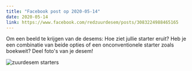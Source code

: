```yaml
---
title: "Facebook post op 2020-05-14"
date: 2020-05-14
link: https://www.facebook.com/redzuurdesem/posts/3083224988465165
---
```


Om een beeld te krijgen van de desems: Hoe ziet jullie starter eruit? Heb je een combinatie van beide opties of een onconventionele starter zoals boekweit? Deel foto's van je desem!

![zuurdesem starters](/fb/starters.jpg)
